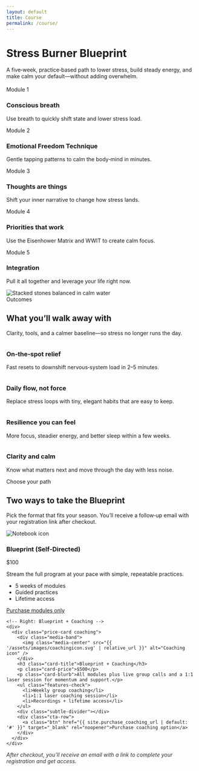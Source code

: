 ```yaml
---
layout: default
title: Course
permalink: /course/
---
```


<!-- Title + Modules up front with side-by-side image on desktop -->
<div class="container section">
  <div class="split">
    <div>
      <div class="section-intro align-left" style="margin:0 0 18px 0">
        <h1 class="course-title">Stress Burner Blueprint</h1>
        <p class="course-kicker small">A five‑week, practice‑based path to lower stress, build steady energy, and make calm your default—without adding overwhelm.</p>
      </div>
      <div class="module-flow">
    <!-- Step 1 -->
    <div class="step">
      <div class="badge" aria-hidden="true">
        <img src="{{ '/assets/images/module1icon.svg' | relative_url }}" alt="" />
      </div>
      <span class="step-num">Module 1</span>
      <h3>Conscious breath</h3>
      <p>Use breath to quickly shift state and lower stress load.</p>
    </div>
    <!-- Step 2 -->
    <div class="step">
      <div class="badge" aria-hidden="true">
        <img src="{{ '/assets/images/module2icon.svg' | relative_url }}" alt="" />
      </div>
      <span class="step-num">Module 2</span>
      <h3>Emotional Freedom Technique</h3>
      <p>Gentle tapping patterns to calm the body‑mind in minutes.</p>
    </div>
    <!-- Step 3 -->
    <div class="step">
      <div class="badge" aria-hidden="true">
        <img src="{{ '/assets/images/module3icon.svg' | relative_url }}" alt="" />
      </div>
      <span class="step-num">Module 3</span>
      <h3>Thoughts are things</h3>
      <p>Shift your inner narrative to change how stress lands.</p>
    </div>
    <!-- Step 4 -->
    <div class="step">
      <div class="badge" aria-hidden="true">
        <img src="{{ '/assets/images/module4icon.svg' | relative_url }}" alt="" />
      </div>
      <span class="step-num">Module 4</span>
      <h3>Priorities that work</h3>
      <p>Use the Eisenhower Matrix and WWIT to create calm focus.</p>
    </div>
    <!-- Step 5 -->
    <div class="step">
      <div class="badge" aria-hidden="true">
        <img src="{{ '/assets/images/module5icon.svg' | relative_url }}" alt="" />
      </div>
      <span class="step-num">Module 5</span>
      <h3>Integration</h3>
      <p>Pull it all together and leverage your life right now.</p>
    </div>
      </div>
    </div>
    <div class="split-media skinny">
      <img src="{{ '/assets/images/stacked-stones.webp' | relative_url }}" alt="Stacked stones balanced in calm water" loading="lazy" />
    </div>
  </div>
</div>
<!-- Outcomes & benefits (staggered cloud layout, not cards) -->
<div class="container section outcomes-section">
  <div class="section-intro has-accent align-left">
    <span class="eyebrow">Outcomes</span>
    <h2>What you’ll walk away with</h2>
    <p>Clarity, tools, and a calmer baseline—so stress no longer runs the day.</p>
  </div>
  <div class="outcomes-cloud">
    <div class="outcome">
      <div class="outcome-badge" aria-hidden="true">
        <img src="{{ '/assets/images/check.svg' | relative_url }}" alt="" />
      </div>
      <div>
        <h3>On‑the‑spot relief</h3>
        <p>Fast resets to downshift nervous‑system load in 2–5 minutes.</p>
      </div>
    </div>
    <div class="outcome">
      <div class="outcome-badge" aria-hidden="true">
        <img src="{{ '/assets/images/check.svg' | relative_url }}" alt="" />
      </div>
      <div>
        <h3>Daily flow, not force</h3>
        <p>Replace stress loops with tiny, elegant habits that are easy to keep.</p>
      </div>
    </div>
    <div class="outcome">
      <div class="outcome-badge" aria-hidden="true">
        <img src="{{ '/assets/images/check.svg' | relative_url }}" alt="" />
      </div>
      <div>
        <h3>Resilience you can feel</h3>
        <p>More focus, steadier energy, and better sleep within a few weeks.</p>
      </div>
    </div>
    <div class="outcome">
      <div class="outcome-badge" aria-hidden="true">
        <img src="{{ '/assets/images/check.svg' | relative_url }}" alt="" />
      </div>
      <div>
        <h3>Clarity and calm</h3>
        <p>Know what matters next and move through the day with less noise.</p>
      </div>
    </div>
  </div>
</div>

<!-- Options & pricing (redesigned two-column compare) -->
<div class="container section">
  <div class="section-intro align-left" style="margin:0 0 10px 0">
    <span class="eyebrow">Choose your path</span>
    <h2>Two ways to take the Blueprint</h2>
    <p>Pick the format that fits your season. You’ll receive a follow‑up email with your registration link after checkout.</p>
  </div>
  <div class="options-compare">
    <!-- Left: Self-guided modules -->
    <div>
      <div class="price-card modules">
        <div class="card-hero">
          <img class="hero-emblem" src="{{ '/assets/images/notebook.svg' | relative_url }}" alt="Notebook icon" />
        </div>
        <h3 class="card-title">Blueprint (Self‑Directed)</h3>
        <p class="card-price">$100</p>
        <p class="card-blurb">Stream the full program at your pace with simple, repeatable practices.</p>
        <ul class="features-plain">
          <li>5 weeks of modules</li>
          <li>Guided practices</li>
          <li>Lifetime access</li>
        </ul>
        <div class="subtle-divider"></div>
        <div class="cta-row">
          <a class="btn secondary" href="{{ site.purchase_modules_url | default: '#' }}" target="_blank" rel="noopener">Purchase modules only</a>
        </div>
      </div>
    </div>

    <!-- Right: Blueprint + Coaching -->
    <div>
      <div class="price-card coaching">
        <div class="media-band">
          <img class="media-center" src="{{ '/assets/images/coachingicon.svg' | relative_url }}" alt="Coaching icon" />
        </div>
        <h3 class="card-title">Blueprint + Coaching</h3>
        <p class="card-price">$500</p>
        <p class="card-blurb">All modules plus live group calls and a 1:1 laser session for momentum and support.</p>
        <ul class="features-check">
          <li>Weekly group coaching</li>
          <li>1:1 laser coaching session</li>
          <li>Recordings + lifetime access</li>
        </ul>
        <div class="subtle-divider"></div>
        <div class="cta-row">
          <a class="btn" href="{{ site.purchase_coaching_url | default: '#' }}" target="_blank" rel="noopener">Purchase coaching option</a>
        </div>
      </div>
    </div>
  </div>
  <p style="margin-top:12px; opacity:.9"><em>After checkout, you’ll receive an email with a link to complete your registration and get access.</em></p>
</div>

<!-- Removed glow hover script per request -->
